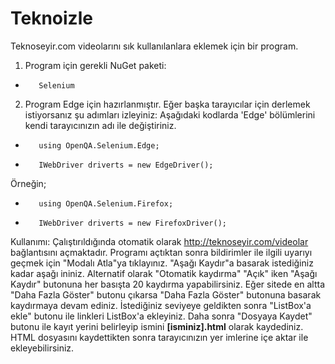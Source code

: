 # Teknoizle
Teknoseyir.com videolarını sık kullanılanlara eklemek için bir program.

1. Program için gerekli NuGet paketi:
-        Selenium

2. Program Edge için hazırlanmıştır.
Eğer başka tarayıcılar için derlemek istiyorsanız şu adımları izleyiniz:
Aşağıdaki kodlarda 'Edge' bölümlerini kendi tarayıcınızın adı ile değiştiriniz.
-        using OpenQA.Selenium.Edge;
-        IWebDriver driverts = new EdgeDriver();

Örneğin;
-        using OpenQA.Selenium.Firefox;
-        IWebDriver driverts = new FirefoxDriver();

Kullanımı:
Çalıştırıldığında otomatik olarak http://teknoseyir.com/videolar bağlantısını açmaktadır.
        Programı açtıktan sonra bildirimler ile ilgili uyarıyı geçmek için "Modalı Atla"ya tıklayınız. 
        "Aşağı Kaydır"a basarak istediğiniz kadar aşağı ininiz.
        Alternatif olarak "Otomatik kaydırma" "Açık" iken "Aşağı Kaydır" butonuna her basışta 20 kaydırma yapabilirsiniz.
        Eğer sitede en altta "Daha Fazla Göster" butonu çıkarsa "Daha Fazla Göster" butonuna basarak kaydırmaya devam ediniz.
        İstediğiniz seviyeye geldikten sonra "ListBox'a ekle" butonu ile linkleri ListBox'a ekleyiniz.
        Daha sonra "Dosyaya Kaydet" butonu ile kayıt yerini belirleyip ismini **[isminiz].html** olarak kaydediniz.
        HTML dosyasını kaydettikten sonra tarayıcınızın yer imlerine içe aktar ile ekleyebilirsiniz.
